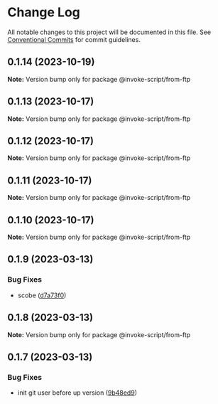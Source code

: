 # Change Log

All notable changes to this project will be documented in this file.
See [Conventional Commits](https://conventionalcommits.org) for commit guidelines.

## 0.1.14 (2023-10-19)

**Note:** Version bump only for package @invoke-script/from-ftp





## 0.1.13 (2023-10-17)

**Note:** Version bump only for package @invoke-script/from-ftp





## 0.1.12 (2023-10-17)

**Note:** Version bump only for package @invoke-script/from-ftp





## 0.1.11 (2023-10-17)

**Note:** Version bump only for package @invoke-script/from-ftp





## 0.1.10 (2023-10-17)

**Note:** Version bump only for package @invoke-script/from-ftp





## 0.1.9 (2023-03-13)


### Bug Fixes

* scobe ([d7a73f0](https://github.com/VladimirKalmykov/invoke-script/commit/d7a73f0))





## 0.1.8 (2023-03-13)

**Note:** Version bump only for package @invoke-script/from-ftp





## 0.1.7 (2023-03-13)


### Bug Fixes

* init git user before up version ([9b48ed9](https://github.com/VladimirKalmykov/invoke-script/commit/9b48ed9))

